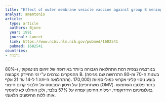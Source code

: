 ```yaml
---
title: "Effect of outer membrane vesicle vaccine against group B meningococcal disease in Norway"
analyst: amantonio
article:
  type: article
  authors: Bjune
  year: 1991
  journal: Lancet
  link: https://www.ncbi.nlm.nih.gov/pubmed/1682541
  pubmed: 1682541
countries:
- נורבגיה
---
```


בנורבגיה נצפית רמת התחלואה הגבוהה ביותר באירופה של זיהום מנינגוקוקי, ו-80% מהמקרים נגרמים ע"י זני החיידק מקבוצה B. (בשנות ה-70 וה-80 התרחשה שם מגיפה והתחלואה הייתה 1 ל-14 עד 21 אלף).
בוצע ניסוי קליני אקראי כפול-סמיות (170,000 משתתפים) של חיסון המבוסס על חלבוני קרום חיצוני (OMV). בתור פלסבו השתמשו באלומיניום הידרוקסיד. יעילות החיסון עמדה על 57% בלבד, ולכן הוחלט לא להוסיף אותו ללוח החיסונים הלאומי.
